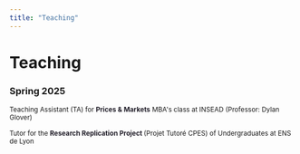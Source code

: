 ```yaml
---
title: "Teaching"
---
```


# Teaching 

### Spring 2025

<small> Teaching Assistant (TA) for <strong style="color:#211e29;">Prices & Markets</strong> MBA's class at INSEAD (Professor: Dylan Glover) </small>

<small> Tutor for the <strong style="color:#211e29;"> Research Replication Project </strong> (Projet Tutoré CPES) of Undergraduates at ENS de Lyon </small>
